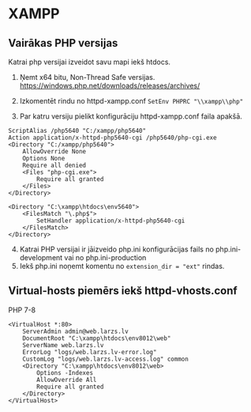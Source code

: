 # XAMPP

## Vairākas PHP versijas  

Katrai php versijai izveidot savu mapi iekš htdocs.

1. Ņemt x64 bitu, Non-Thread Safe versijas. https://windows.php.net/downloads/releases/archives/

2. Izkomentēt rindu no httpd-xampp.conf
``SetEnv PHPRC "\\xampp\\php" ``

3. Par katru versiju pielikt konfigurāciju httpd-xampp.conf faila apakšā.
```
ScriptAlias /php5640 "C:/xampp/php5640"
Action application/x-httpd-php5640-cgi /php5640/php-cgi.exe
<Directory "C:/xampp/php5640">
    AllowOverride None
    Options None
    Require all denied
    <Files "php-cgi.exe">
        Require all granted
    </Files>
</Directory>

<Directory "C:\xampp\htdocs\env5640">
    <FilesMatch "\.php$">
        SetHandler application/x-httpd-php5640-cgi
    </FilesMatch>
</Directory>
```
4. Katrai PHP versijai ir jāizveido php.ini konfigurācijas fails no php.ini-development vai no php.ini-production
5. Iekš php.ini noņemt komentu no ``extension_dir = "ext"`` rindas.

## Virtual-hosts piemērs iekš httpd-vhosts.conf

PHP 7-8
```
<VirtualHost *:80>
    ServerAdmin admin@web.larzs.lv
    DocumentRoot "C:\xampp\htdocs\env8012\web"
    ServerName web.larzs.lv
    ErrorLog "logs/web.larzs.lv-error.log"
    CustomLog "logs/web.larzs.lv-access.log" common
    <Directory "C:\xampp\htdocs\env8012\web>
        Options -Indexes
        AllowOverride All
        Require all granted
    </Directory>
</VirtualHost>
```

